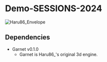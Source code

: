 # Demo-SESSIONS-2024
![Haru86_Envelope](https://github.com/user-attachments/assets/c8ec542f-1938-4fd8-bc3a-b31d8623145f)
## Dependencies
* Garnet v0.1.0
  * Garnet is Haru86_'s original 3d engine.
